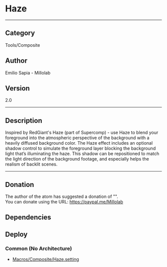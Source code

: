 # Haze
___

## Category
Tools/Composite

## Author
Emilio Sapia - Millolab

## Version
2.0

___

## Description
<p>Inspired by RedGiant's Haze (part of Supercomp) - use Haze to blend your foreground into the atmospheric perspective of the background with a heavily diffused background color. The Haze effect includes an optional shadow control to simulate the foreground layer blocking the background light that’s illuminating the haze. This shadow can be repositioned to match the light direction of the background footage, and especially helps the realism of backlit scenes.</p>

___

## Donation
The author of the atom has suggested a donation of "".  
You can donate using the URL: <a href="https://paypal.me/Millolab">https://paypal.me/Millolab</a>
## Dependencies

## Deploy

### Common (No Architecture)

<ul>
<li><a href="https://gitlab.com/WeSuckLess/Reactor/-/blob/master/Atoms/com.Millolab.Haze/Macros/Composite/Haze.setting?ref_type=heads">Macros/Composite/Haze.setting</a></li>
</ul>
